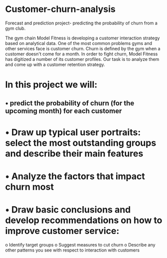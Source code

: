 # Customer-churn-analysis
Forecast and prediction project- predicting the probability of churn from a gym club.

The gym chain Model Fitness is developing a customer interaction strategy based on analytical data. 
One of the most common problems gyms and other services face is customer churn. 
Churn is defined by the gym when a customer doesn't come for a month. 
In order to fight churn, Model Fitness has digitized a number of its customer profiles. 
Our task is to analyze them and come up with a customer retention strategy.

# In this project we will:
## • predict the probability of churn (for the upcoming month) for each customer
# • Draw up typical user portraits: select the most outstanding groups and describe their main features
# • Analyze the factors that impact churn most
# • Draw basic conclusions and develop recommendations on how to improve customer service:
  o Identify target groups
  o Suggest measures to cut churn
  o Describe any other patterns you see with respect to interaction with customers
